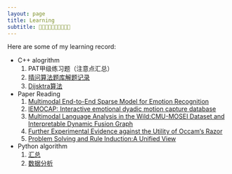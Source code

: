 ```yaml
---
layout: page
title: Learning
subtitle: 💜💜💜💜💜💜💜💜💜💜
---
```


Here are some of my learning record:

- C++ alogrithm
    1. PAT甲级练习题（注意点汇总）
    2. [晴问算法题库解题记录](https://hx-ling.github.io/2024-01-11-%E6%99%B4%E9%97%AE%E7%AE%97%E6%B3%95%E9%A2%98%E5%BA%93%E8%A7%A3%E9%A2%98%E8%AE%B0%E5%BD%95/)
    3. [Dijsktra算法](https://hx-ling.github.io/2024-01-11-Dijsktra%E7%AE%97%E6%B3%95%E7%90%86%E8%A7%A3%E7%AC%94%E8%AE%B0/) 
- Paper Reading
    1. [Multimodal End-to-End Sparse Model for Emotion Recognition](https://blog.csdn.net/m0_46979525/article/details/121129722?spm=1001.2014.3001.5502)
    2. [IEMOCAP: Interactive emotional dyadic motion capture database](https://blog.csdn.net/m0_46979525/article/details/121071328)
    3. [Multimodal Language Analysis in the Wild:CMU-MOSEI Dataset and Interpretable Dynamic Fusion Graph](https://blog.csdn.net/m0_46979525/article/details/121013759)
    4. [Further Experimental Evidence against the Utility of Occam‘s Razor](https://blog.csdn.net/m0_46979525/article/details/120625843?spm=1001.2014.3001.5502)
    5. [Problem Solving and Rule Induction:A Unified View](https://blog.csdn.net/m0_46979525/article/details/120621383?spm=1001.2014.3001.5502)
- Python algorithm  
    1. [汇总](https://hx-ling.github.io/2022-01-14-python_algorithm/)
    2. [数据分析](https://hx-ling.github.io/first_problem.html)
